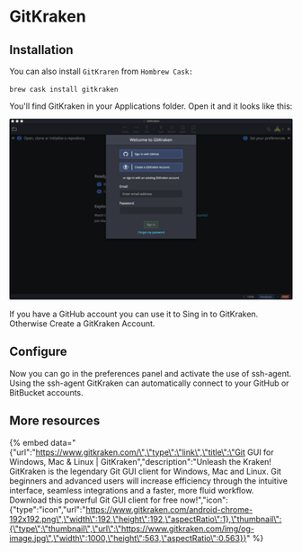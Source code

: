 # GitKraken

## Installation

You can also install `GitKraren` from `Hombrew Cask:`

`brew cask install gitkraken`

You'll find GitKraken in your Applications folder. Open it and it looks like this: 

![](.gitbook/assets/gitkraken-init.png)

If you have a GitHub account you can use it to Sing in to GitKraken. Otherwise Create a GitKraken Account. 

## Configure

Now you can go in the preferences panel and activate the use of ssh-agent. Using the ssh-agent GitKraken can automatically connect to your GitHub or BitBucket accounts.

## More resources 

{% embed data="{\"url\":\"https://www.gitkraken.com/\",\"type\":\"link\",\"title\":\"Git GUI for Windows, Mac & Linux \| GitKraken\",\"description\":\"Unleash the Kraken! GitKraken is the legendary Git GUI client for Windows, Mac and Linux. Git beginners and advanced users will increase efficiency through the intuitive interface, seamless integrations and a faster, more fluid workflow. Download this powerful Git GUI client for free now!\",\"icon\":{\"type\":\"icon\",\"url\":\"https://www.gitkraken.com/android-chrome-192x192.png\",\"width\":192,\"height\":192,\"aspectRatio\":1},\"thumbnail\":{\"type\":\"thumbnail\",\"url\":\"https://www.gitkraken.com/img/og-image.jpg\",\"width\":1000,\"height\":563,\"aspectRatio\":0.563}}" %}



